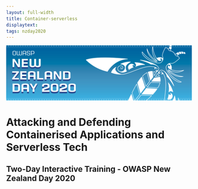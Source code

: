 ```yaml
---
layout: full-width
title: Container-serverless
displaytext: 
tags: nzday2020
---
```


![Conference Web Banner](../../assets/images/Web_Banner-OWASP_NZ_Day_2020.jpg)

# Attacking and Defending Containerised Applications and Serverless Tech

## Two-Day Interactive Training - OWASP New Zealand Day 2020

